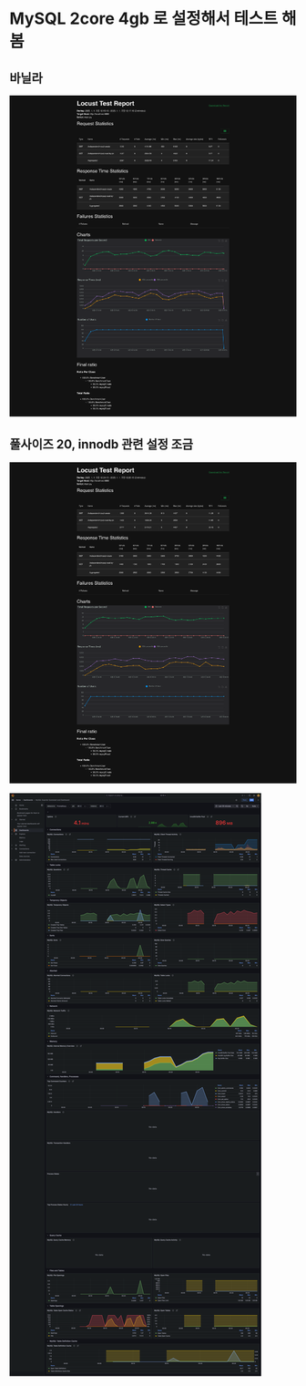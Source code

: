 # MySQL 2core 4gb 로 설정해서 테스트 해봄

## 바닐라

![](images/.Monitoring2_images/6cb0acf2.png)

## 풀사이즈 20, innodb 관련 설정 조금

![](images/.Monitoring2_images/845ff1f4.png)

![](images/.Monitoring2_images/48cd2d6d.png)
